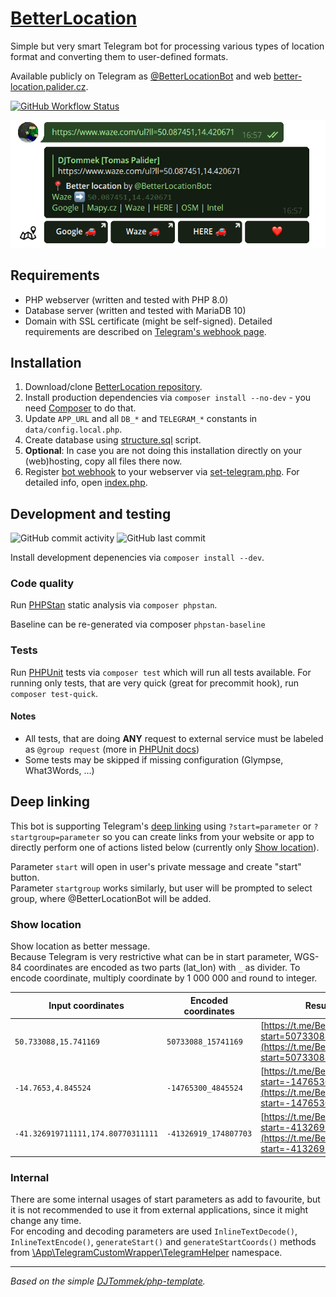 # [BetterLocation]([https://github.com/DJTommek/better-location])

Simple but very smart Telegram bot for processing various types of location format and converting them to user-defined formats.

Available publicly on
Telegram as [@BetterLocationBot](https://t.me/BetterLocationBot)
and web [better-location.palider.cz](https://better-location.palider.cz/).

[![GitHub Workflow Status](https://img.shields.io/github/actions/workflow/status/DJTommek/better-location/main.yml?label=Website%20deployment)](https://better-location.palider.cz/) 

![@BetterLocationBot example](www/img/better-location-bot-example.png "@BetterLocationBot example")

## Requirements

- PHP webserver (written and tested with PHP 8.0)
- Database server (written and tested with MariaDB 10)
- Domain with SSL certificate (might be self-signed). Detailed requirements are described on [Telegram's webhook page](https://core.telegram.org/bots/webhooks).

## Installation

1. Download/clone [BetterLocation repository](https://github.com/DJTommek/better-location).
1. Install production dependencies via `composer install --no-dev` - you need [Composer](https://getcomposer.org/) to do that.
1. Update `APP_URL` and all `DB_*` and `TELEGRAM_*` constants in `data/config.local.php`.
1. Create database using [structure.sql](asset/sql/structure.sql) script.
1. **Optional**: In case you are not doing this installation directly on your (web)hosting, copy all files there now.
1. Register [bot webhook](https://core.telegram.org/bots/api#setwebhook) to your webserver via [set-telegram.php](www/admin/set-telegram.php). For detailed info, open [index.php](www/admin/index.php).

## Development and testing

![GitHub commit activity](https://img.shields.io/github/commit-activity/m/DJTommek/better-location?color=%234c1)
![GitHub last commit](https://img.shields.io/github/last-commit/DJTommek/better-location)

Install development depenencies via `composer install --dev`.

### Code quality

Run [PHPStan](https://phpstan.org/) static analysis via `composer phpstan`.

Baseline can be re-generated via composer `phpstan-baseline`

### Tests

Run [PHPUnit](https://phpunit.de/) tests via `composer test` which will run all tests available. For running only tests, that are very quick (great for precommit hook), run `composer test-quick`.

#### Notes

- All tests, that are doing **ANY** request to external service must be labeled as `@group request` (more in [PHPUnit docs](https://phpunit.readthedocs.io/en/stable/annotations.html#group))
- Some tests may be skipped if missing configuration (Glympse, What3Words, ...)

## Deep linking

This bot is supporting Telegram's [deep linking](https://core.telegram.org/bots#deep-linking) using `?start=parameter` or `?startgroup=parameter` so you can create links from your website or app to directly perform one of actions listed below (currently only [Show location](#show-location)).

Parameter `start` will open in user's private message and create "start" button.<br>
Parameter `startgroup` works similarly, but user will be prompted to select group, where @BetterLocationBot will be added.

### Show location

Show location as better message.<br>
Because Telegram is very restrictive what can be in start parameter, WGS-84 coordinates are encoded as two parts (lat_lon) with `_` as divider. To encode coordinate, multiply coordinate by 1 000 000 and round to integer.

| Input coordinates                  | Encoded coordinates   | Result link                                                                                                          |
|------------------------------------|-----------------------|----------------------------------------------------------------------------------------------------------------------|
| `50.733088,15.741169`              | `50733088_15741169`   | [https://t.me/BetterLocationBot?start=50733088_15741169](https://t.me/BetterLocationBot?start=50733088_15741169)     |
| `-14.7653,4.845524`                | `-14765300_4845524`   | [https://t.me/BetterLocationBot?start=-14765300_4845524](https://t.me/BetterLocationBot?start=-14765300_4845524)     |
| `-41.326919711111,174.80770311111` | `-41326919_174807703` | [https://t.me/BetterLocationBot?start=-41326919_174807703](https://t.me/BetterLocationBot?start=-41326919_174807703) |

### Internal

There are some internal usages of start parameters as add to favourite, but it is not recommended to use it from external applications, since it might change any time.<br>
For encoding and decoding parameters are used `InlineTextDecode()`, `InlineTextEncode()`, `generateStart()` and `generateStartCoords()` methods from [\App\TelegramCustomWrapper\TelegramHelper](src/libs/TelegramCustomWrapper/TelegramHelper.php) namespace.

---
*Based on the simple [DJTommek/php-template](https://github.com/DJTommek/php-template).*
